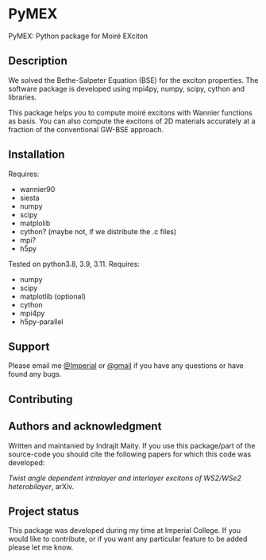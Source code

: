 
# PyMEX

PyMEX: Python package for Moiré EXciton

## Description

We solved the Bethe-Salpeter Equation (BSE) for the exciton properties.
The software package is developed using mpi4py, numpy, scipy, cython and libraries.

This package helps you to compute moiré excitons with Wannier functions as basis.
You can also compute the excitons of 2D materials accurately at a fraction of the conventional GW-BSE approach.

## Installation

Requires:

- wannier90
- siesta
- numpy
- scipy
- matplolib
- cython? (maybe not, if we distribute the .c files)
- mpi?
- h5py

Tested on python3.8, 3.9, 3.11.
Requires:

- numpy
- scipy
- matplotlib (optional)
- cython
- mpi4py
- h5py-parallel

## Support

Please email me [@Imperial](mailto:i.maity@imperial.ac.uk) or [@gmail](mailto:indrajit.maity02@gmail.com) if you have any questions or have found any bugs.

## Contributing

## Authors and acknowledgment

Written and maintanied by Indrajit Maity. If you use this
package/part of the source-code you should cite the following
papers for which this code was developed:

*Twist angle dependent intralayer and interlayer excitons of WS2/WSe2 heterobilayer*, arXiv. 

## Project status

This package was developed during my time at Imperial College.
If you would like to contribute, or if you want any particular feature to be added please let me know.
